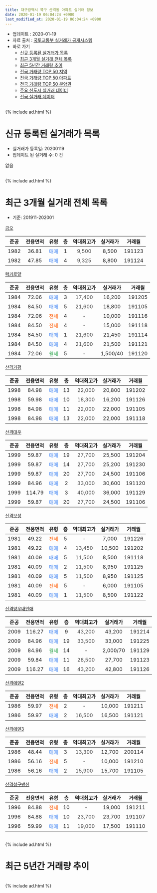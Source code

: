 ```yaml
---
title: 대구광역시 북구 산격동 아파트 실거래 정보
date: 2020-01-19 06:04:24 +0900
last_modified_at: 2020-01-19 06:04:24 +0900
---
```


* 업데이트 : 2020-01-19
* 자료 출처 : [국토교통부 실거래가 공개시스템](http://rt.molit.go.kr)
* 바로 가기
    * [신규 등록된 실거래가 목록](#신규-등록된-실거래가-목록)
    * [최근 3개월 실거래 전체 목록](#최근-3개월-실거래-전체-목록)
    * [최근 5년간 거래량 추이](#최근-5년간-거래량-추이)
    * [전국 거래량 TOP 50 지역](https://apt-info.github.io/apt-trade-info/최근-3개월-전국에서-가장-거래가-많이-발생한-지역)
    * [전국 거래량 TOP 50 아파트](https://apt-info.github.io/apt-trade-info/최근-3개월-전국에서-가장-거래가-많이-발생한-아파트)
    * [전국 거래량 TOP 50 분양권](https://apt-info.github.io/apt-trade-info/최근-3개월-전국에서-가장-거래가-많이-발생한-분양권)
    * [주요 신도시 실거래 데이터](https://apt-info.github.io/apt-trade-info/주요-신도시)
    * [전국 실거래 데이터](https://apt-info.github.io/apt-trade-info/전국)
<br>
{% include ad.html %}
<br>

# 신규 등록된 실거래가 목록
* 실거래가 등록일: 20200119
* 업데이트 된 실거래 수: 0 건

없음

<br>
{% include ad.html %}
<br>

# 최근 3개월 실거래 전체 목록
* 기준: 201911-202001


[금오](https://search.naver.com/search.naver?query=%EB%8C%80%EA%B5%AC%EA%B4%91%EC%97%AD%EC%8B%9C+%EB%B6%81%EA%B5%AC+%EC%82%B0%EA%B2%A9%EB%8F%99+%EA%B8%88%EC%98%A4)

|준공|전용면적|유형|층|역대최고가|실거래가|거래월|
|:---:|:---:|:---:|:---:|:---:|:---:|:---:|
|1982|36.81|<span style="color:#4285f3">매매</span>|1|<span style="color:#444444">9,500</span>|8,500|191123|
|1982|47.85|<span style="color:#4285f3">매매</span>|4|<span style="color:#444444">9,325</span>|8,800|191124|

[럭키로얄](https://search.naver.com/search.naver?query=%EB%8C%80%EA%B5%AC%EA%B4%91%EC%97%AD%EC%8B%9C+%EB%B6%81%EA%B5%AC+%EC%82%B0%EA%B2%A9%EB%8F%99+%EB%9F%AD%ED%82%A4%EB%A1%9C%EC%96%84)

|준공|전용면적|유형|층|역대최고가|실거래가|거래월|
|:---:|:---:|:---:|:---:|:---:|:---:|:---:|
|1984|72.06|<span style="color:#4285f3">매매</span>|3|<span style="color:#444444">17,400</span>|16,200|191205|
|1984|84.50|<span style="color:#4285f3">매매</span>|5|<span style="color:#444444">21,600</span>|18,800|191105|
|1984|72.06|<span style="color:#ff5a00">전세</span>|4|<span style="color:#444444">-</span>|10,000|191116|
|1984|84.50|<span style="color:#ff5a00">전세</span>|4|<span style="color:#444444">-</span>|15,000|191118|
|1984|84.50|<span style="color:#4285f3">매매</span>|1|<span style="color:#444444">21,600</span>|21,450|191114|
|1984|84.50|<span style="color:#4285f3">매매</span>|4|<span style="color:#444444">21,600</span>|21,500|191121|
|1984|72.06|<span style="color:#34a853">월세</span>|5|<span style="color:#444444">-</span>|1,500/40|191120|

[산격거평](https://search.naver.com/search.naver?query=%EB%8C%80%EA%B5%AC%EA%B4%91%EC%97%AD%EC%8B%9C+%EB%B6%81%EA%B5%AC+%EC%82%B0%EA%B2%A9%EB%8F%99+%EC%82%B0%EA%B2%A9%EA%B1%B0%ED%8F%89)

|준공|전용면적|유형|층|역대최고가|실거래가|거래월|
|:---:|:---:|:---:|:---:|:---:|:---:|:---:|
|1998|84.98|<span style="color:#4285f3">매매</span>|13|<span style="color:#444444">22,000</span>|20,800|191202|
|1998|59.98|<span style="color:#4285f3">매매</span>|10|<span style="color:#444444">18,300</span>|16,200|191126|
|1998|84.98|<span style="color:#4285f3">매매</span>|11|<span style="color:#444444">22,000</span>|22,000|191105|
|1998|84.98|<span style="color:#4285f3">매매</span>|13|<span style="color:#444444">22,000</span>|22,000|191118|

[산격대우](https://search.naver.com/search.naver?query=%EB%8C%80%EA%B5%AC%EA%B4%91%EC%97%AD%EC%8B%9C+%EB%B6%81%EA%B5%AC+%EC%82%B0%EA%B2%A9%EB%8F%99+%EC%82%B0%EA%B2%A9%EB%8C%80%EC%9A%B0)

|준공|전용면적|유형|층|역대최고가|실거래가|거래월|
|:---:|:---:|:---:|:---:|:---:|:---:|:---:|
|1999|59.87|<span style="color:#4285f3">매매</span>|19|<span style="color:#444444">27,700</span>|25,500|191204|
|1999|59.87|<span style="color:#4285f3">매매</span>|14|<span style="color:#444444">27,700</span>|25,200|191230|
|1999|59.87|<span style="color:#4285f3">매매</span>|20|<span style="color:#444444">27,700</span>|24,500|191106|
|1999|84.96|<span style="color:#4285f3">매매</span>|2|<span style="color:#444444">33,000</span>|30,600|191120|
|1999|114.79|<span style="color:#4285f3">매매</span>|3|<span style="color:#444444">40,000</span>|36,000|191129|
|1999|59.87|<span style="color:#4285f3">매매</span>|20|<span style="color:#444444">27,700</span>|24,500|191106|

[산격보성](https://search.naver.com/search.naver?query=%EB%8C%80%EA%B5%AC%EA%B4%91%EC%97%AD%EC%8B%9C+%EB%B6%81%EA%B5%AC+%EC%82%B0%EA%B2%A9%EB%8F%99+%EC%82%B0%EA%B2%A9%EB%B3%B4%EC%84%B1)

|준공|전용면적|유형|층|역대최고가|실거래가|거래월|
|:---:|:---:|:---:|:---:|:---:|:---:|:---:|
|1981|49.22|<span style="color:#ff5a00">전세</span>|5|<span style="color:#444444">-</span>|7,000|191226|
|1981|49.22|<span style="color:#4285f3">매매</span>|4|<span style="color:#444444">13,450</span>|10,500|191202|
|1981|40.09|<span style="color:#4285f3">매매</span>|5|<span style="color:#444444">11,500</span>|8,500|191118|
|1981|40.09|<span style="color:#4285f3">매매</span>|2|<span style="color:#444444">11,500</span>|8,950|191125|
|1981|40.09|<span style="color:#4285f3">매매</span>|5|<span style="color:#444444">11,500</span>|8,950|191125|
|1981|40.09|<span style="color:#ff5a00">전세</span>|5|<span style="color:#444444">-</span>|6,000|191105|
|1981|40.09|<span style="color:#4285f3">매매</span>|1|<span style="color:#444444">11,500</span>|8,500|191122|

[산격양우내안애](https://search.naver.com/search.naver?query=%EB%8C%80%EA%B5%AC%EA%B4%91%EC%97%AD%EC%8B%9C+%EB%B6%81%EA%B5%AC+%EC%82%B0%EA%B2%A9%EB%8F%99+%EC%82%B0%EA%B2%A9%EC%96%91%EC%9A%B0%EB%82%B4%EC%95%88%EC%95%A0)

|준공|전용면적|유형|층|역대최고가|실거래가|거래월|
|:---:|:---:|:---:|:---:|:---:|:---:|:---:|
|2009|116.27|<span style="color:#4285f3">매매</span>|9|<span style="color:#444444">43,200</span>|43,200|191214|
|2009|84.96|<span style="color:#4285f3">매매</span>|19|<span style="color:#444444">33,500</span>|33,000|191225|
|2009|84.96|<span style="color:#34a853">월세</span>|14|<span style="color:#444444">-</span>|2,000/70|191129|
|2009|59.84|<span style="color:#4285f3">매매</span>|11|<span style="color:#444444">28,500</span>|27,700|191123|
|2009|116.27|<span style="color:#4285f3">매매</span>|16|<span style="color:#444444">43,200</span>|42,800|191126|

[산격에덴2](https://search.naver.com/search.naver?query=%EB%8C%80%EA%B5%AC%EA%B4%91%EC%97%AD%EC%8B%9C+%EB%B6%81%EA%B5%AC+%EC%82%B0%EA%B2%A9%EB%8F%99+%EC%82%B0%EA%B2%A9%EC%97%90%EB%8D%B42)

|준공|전용면적|유형|층|역대최고가|실거래가|거래월|
|:---:|:---:|:---:|:---:|:---:|:---:|:---:|
|1986|59.97|<span style="color:#ff5a00">전세</span>|2|<span style="color:#444444">-</span>|10,000|191211|
|1986|59.97|<span style="color:#4285f3">매매</span>|2|<span style="color:#444444">16,500</span>|16,500|191121|

[산격에덴3](https://search.naver.com/search.naver?query=%EB%8C%80%EA%B5%AC%EA%B4%91%EC%97%AD%EC%8B%9C+%EB%B6%81%EA%B5%AC+%EC%82%B0%EA%B2%A9%EB%8F%99+%EC%82%B0%EA%B2%A9%EC%97%90%EB%8D%B43)

|준공|전용면적|유형|층|역대최고가|실거래가|거래월|
|:---:|:---:|:---:|:---:|:---:|:---:|:---:|
|1986|48.44|<span style="color:#4285f3">매매</span>|3|<span style="color:#444444">13,300</span>|12,700|200114|
|1986|56.16|<span style="color:#ff5a00">전세</span>|5|<span style="color:#444444">-</span>|10,000|191210|
|1986|56.16|<span style="color:#4285f3">매매</span>|2|<span style="color:#444444">15,900</span>|15,700|191105|

[산격청구맨션](https://search.naver.com/search.naver?query=%EB%8C%80%EA%B5%AC%EA%B4%91%EC%97%AD%EC%8B%9C+%EB%B6%81%EA%B5%AC+%EC%82%B0%EA%B2%A9%EB%8F%99+%EC%82%B0%EA%B2%A9%EC%B2%AD%EA%B5%AC%EB%A7%A8%EC%85%98)

|준공|전용면적|유형|층|역대최고가|실거래가|거래월|
|:---:|:---:|:---:|:---:|:---:|:---:|:---:|
|1996|84.88|<span style="color:#ff5a00">전세</span>|10|<span style="color:#444444">-</span>|19,000|191211|
|1996|84.88|<span style="color:#4285f3">매매</span>|10|<span style="color:#444444">23,700</span>|23,700|191107|
|1996|59.99|<span style="color:#4285f3">매매</span>|11|<span style="color:#444444">19,000</span>|17,500|191110|


<br>
{% include ad.html %}
<br>

# 최근 5년간 거래량 추이


<div style="width:100%;">
    <canvas id="deal_progress" height="200"></canvas>
</div>

<script>
new Chart(document.getElementById("deal_progress"), {
    type: 'line',
    data: {
        labels: ['201501','201502','201503','201504','201505','201506','201507','201508','201509','201510','201511','201512','201601','201602','201603','201604','201605','201606','201607','201608','201609','201610','201611','201612','201701','201702','201703','201704','201705','201706','201707','201708','201709','201710','201711','201712','201801','201802','201803','201804','201805','201806','201807','201808','201809','201810','201811','201812','201901','201902','201903','201904','201905','201906','201907','201908','201909','201910','201911','201912','202001'],
        datasets: [{
            label: '매매',
            pointRadius: 1,
            data: [15, 16, 27, 26, 25, 22, 19, 18, 23, 14, 10, 5, 5, 5, 14, 10, 13, 7, 14, 12, 15, 16, 10, 10, 14, 17, 13, 10, 16, 20, 18, 15, 16, 19, 22, 12, 10, 16, 29, 20, 22, 23, 11, 17, 22, 25, 15, 7, 18, 19, 20, 24, 19, 4, 17, 17, 20, 29, 22, 7, 1],
            borderColor: "rgba(255, 201, 14, 1)",
            backgroundColor: "rgba(255, 201, 14, 0.5)",
            fill: false,
            lineTension: 0
        },{
            label: '전월세',
            pointRadius: 1,
            data: [10, 5, 9, 16, 6, 11, 10, 13, 7, 10, 8, 9, 20, 17, 14, 7, 10, 11, 7, 6, 3, 6, 7, 8, 8, 13, 12, 7, 9, 10, 9, 10, 13, 8, 7, 14, 16, 11, 22, 19, 11, 12, 3, 8, 6, 8, 7, 15, 12, 3, 10, 4, 5, 8, 2, 4, 1, 13, 5, 4, 0],
            borderColor: "rgba(0, 141, 185, 1)",
            backgroundColor: "rgba(0, 141, 185, 0.5)",
            fill: false,
            lineTension: 0
        }
        ]
    },
    options: {
        responsive: true,
        title: {
            display: false
        },
        tooltips: {
            mode: 'index',
            intersect: false
        },
        hover: {
            mode: 'nearest',
            intersect: true
        },
        scales: {
            xAxes: [{
                display: true,
                scaleLabel: {
                    display: true,
                    labelString: '년/월'
                }
            }],
            yAxes: [{
                display: true,
                ticks: {
                    suggestedMin: 0,
                },
                scaleLabel: {
                    display: true,
                    labelString: '실거래 수'
                }
            }]
        }
    }
});

</script>


<br>
{% include ad.html %}
<br>


